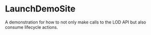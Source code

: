 # LaunchDemoSite
A demonstration for how to not only make calls to the LOD API but also consume lifecycle actions.
